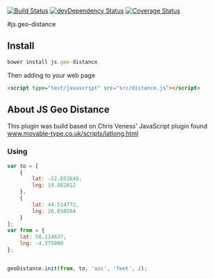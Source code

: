 [![Build Status](https://travis-ci.org/nwhite89/js.geo-distance.svg?branch=master)](https://travis-ci.org/nwhite89/js.geo-distance)
[![devDependency Status](https://david-dm.org/nwhite89/js.geo-distance/dev-status.svg)](https://david-dm.org/nwhite89/js.geo-distance#info=devDependencies)
[![Coverage Status](https://img.shields.io/coveralls/nwhite89/js.geo-distance.svg)](https://coveralls.io/r/nwhite89/js.geo-distance?branch=master)

#js.geo-distance

## Install

```js
bower install js.geo-distance
```

Then adding to your web page

```html
<script type="text/javascript" src="src/distance.js"></script>
```

## About JS Geo Distance

This plugin was build based on Chris Veness' JavaScript plugin found www.movable-type.co.uk/scripts/latlong.html

### Using

```js
var to = [
    {
        lat: -22.853840,
        lng: 19.882812
    },
    {
        lat: 44.514772,
        lng: 20.058594
    }
];
var from = {
    lat: 58.114637,
    lng: -4.375000
};


geoDistance.init(from, to, 'asc', 'feet', 2);
```
